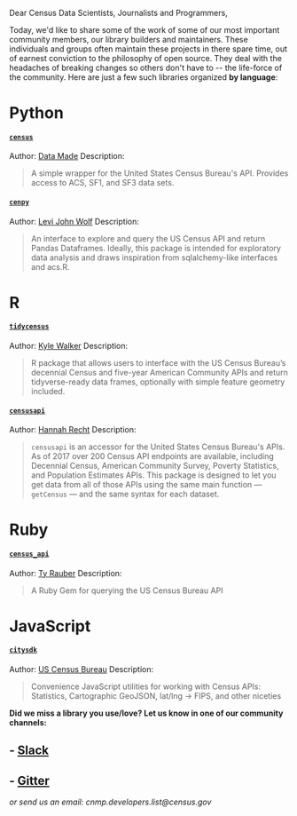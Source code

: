 Dear Census Data Scientists, Journalists and Programmers,

Today, we'd like to share some of the work of some of our most important community members, our library builders and maintainers. These individuals and groups often maintain these projects in there spare time, out of earnest conviction to the philosophy of open source. They deal with the headaches of breaking changes so others don't have to -- the life-force of the community. Here are just a few such libraries organized **by language**:

# Python

#### [`census`](https://github.com/datamade/census)
Author: [Data Made](https://datamade.us/)
Description: 
> A simple wrapper for the United States Census Bureau's API. Provides access to ACS, SF1, and SF3 data sets.

#### [`cenpy`](https://github.com/ljwolf/cenpy)
Author: [Levi John Wolf](http://ljwolf.org)
Description:
> An interface to explore and query the US Census API and return Pandas Dataframes. Ideally, this package is intended for exploratory data analysis and draws inspiration from sqlalchemy-like interfaces and acs.R.


# R
#### [`tidycensus`](https://github.com/walkerke/tidycensus)
Author: [Kyle Walker](https://www.linkedin.com/in/walkerke/)
Description: 
> R package that allows users to interface with the US Census Bureau’s decennial Census and five-year American Community APIs and return tidyverse-ready data frames, optionally with simple feature geometry included. 

#### [`censusapi`](https://github.com/hrecht/censusapi)
Author: [Hannah Recht](https://hrecht.github.io/)
Description:
> `censusapi` is an accessor for the United States Census Bureau's APIs. As of 2017 over 200 Census API endpoints are available, including Decennial Census, American Community Survey, Poverty Statistics, and Population Estimates APIs. This package is designed to let you get data from all of those APIs using the same main function — `getCensus` — and the same syntax for each dataset.

# Ruby
#### [`census_api`](https://github.com/tyrauber/census_api)
Author: [Ty Rauber](https://www.linkedin.com/in/ty-rauber-69822b5/)
Description: 
> A Ruby Gem for querying the US Census Bureau API

# JavaScript
#### [`citysdk`](https://github.com/uscensusbureau/citysdk)
Author: [US Census Bureau](https://www.census.gov/developers)
Description:
> Convenience JavaScript utilities for working with Census APIs: Statistics, Cartographic GeoJSON, lat/lng -> FIPS, and other niceties



**Did we miss a library you use/love? Let us know in one of our community channels:**
## - [Slack](https://join.slack.com/t/uscensusbureau/shared_invite/enQtMjQ3NzUyNTM3NDU3LTZmNGI1MmQzY2Y2ZTU1ODJhNDQwMmY2YmZiNmFkNzg4YmJkYmQzZjQyNDhkNDYxN2JhYjkxZDEwMGI2OGU5NzQ)
## - [Gitter](https://gitter.im/uscensusbureau/home)
_or send us an email: cnmp.developers.list@census.gov_
